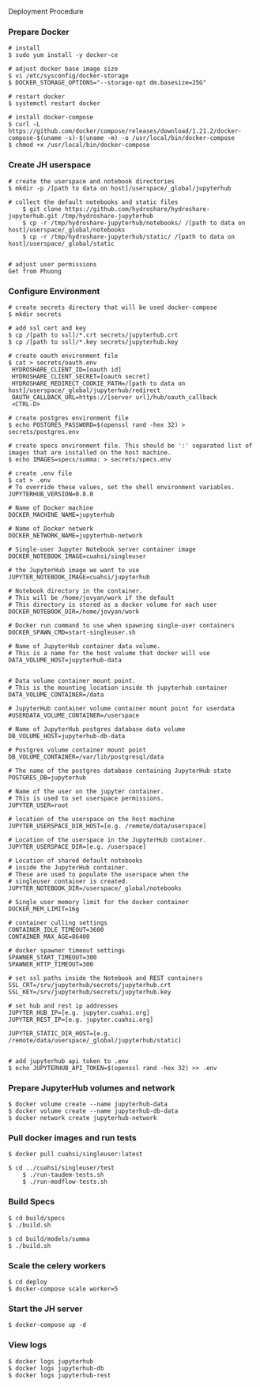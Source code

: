 Deployment Procedure

### Prepare Docker
    
    # install
    $ sudo yum install -y docker-ce

    # adjust docker base image size
    $ vi /etc/sysconfig/docker-storage
    $ DOCKER_STORAGE_OPTIONS="--storage-opt dm.basesize=25G"

    # restart docker
    $ systemctl restart docker

    # install docker-compose
    $ curl -L https://github.com/docker/compose/releases/download/1.21.2/docker-compose-$(uname -s)-$(uname -m) -o /usr/local/bin/docker-compose
    $ chmod +x /usr/local/bin/docker-compose

### Create JH userspace

    # create the userspace and notebook directories
    $ mkdir -p /[path to data on host]/userspace/_global/jupyterhub
   
    # collect the default notebooks and static files
        $ git clone https://github.com/hydroshare/hydroshare-jupyterhub.git /tmp/hydroshare-jupyterhub
        $ cp -r /tmp/hydroshare-jupyterhub/notebooks/ /[path to data on host]/userspace/_global/notebooks
        $ cp -r /tmp/hydroshare-jupyterhub/static/ /[path to data on host]/userspace/_global/static
        

    # adjust user permissions
    Get from Phuong


### Configure Environment
    
    # create secrets directory that will be used docker-compose
    $ mkdir secrets 
    
    # add ssl cert and key
    $ cp /[path to ssl]/*.crt secrets/jupyterhub.crt
    $ cp /[path to ssl]/*.key secrets/jupyterhub.key

    # create oauth environment file
    $ cat > secrets/oauth.env 
     HYDROSHARE_CLIENT_ID=[oauth id]
     HYDROSHARE_CLIENT_SECRET=[oauth secret]
     HYDROSHARE_REDIRECT_COOKIE_PATH=/[path to data on host]/userspace/_global/jupyterhub/redirect
     OAUTH_CALLBACK_URL=https://[server url]/hub/oauth_callback
     <CTRL-D>
    
    # create postgres environment file
    $ echo POSTGRES_PASSWORD=$(openssl rand -hex 32) > secrets/postgres.env
    
    # create specs environment file. This should be ':' separated list of images that are installed on the host machine.
    $ echo IMAGES=specs/summa: > secrets/specs.env
    
    # create .env file
    $ cat > .env 
    # To override these values, set the shell environment variables.
    JUPYTERHUB_VERSION=0.8.0

    # Name of Docker machine
    DOCKER_MACHINE_NAME=jupyterhub
    
    # Name of Docker network
    DOCKER_NETWORK_NAME=jupyterhub-network
    
    # Single-user Jupyter Notebook server container image
    DOCKER_NOTEBOOK_IMAGE=cuahsi/singleuser
    
    # the JupyterHub image we want to use
    JUPYTER_NOTEBOOK_IMAGE=cuahsi/jupyterhub
    
    # Notebook directory in the container.
    # This will be /home/jovyan/work if the default
    # This directory is stored as a docker volume for each user
    DOCKER_NOTEBOOK_DIR=/home/jovyan/work
    
    # Docker run command to use when spawning single-user containers
    DOCKER_SPAWN_CMD=start-singleuser.sh
    
    # Name of JupyterHub container data volume.
    # This is a name for the host volume that docker will use
    DATA_VOLUME_HOST=jupyterhub-data
    
    
    # Data volume container mount point.
    # This is the mounting location inside th jupyterhub container
    DATA_VOLUME_CONTAINER=/data
    
    # JupyterHub container volume container mount point for userdata
    #USERDATA_VOLUME_CONTAINER=/userspace
    
    # Name of JupyterHub postgres database data volume
    DB_VOLUME_HOST=jupyterhub-db-data
    
    # Postgres volume container mount point
    DB_VOLUME_CONTAINER=/var/lib/postgresql/data
    
    # The name of the postgres database containing JupyterHub state
    POSTGRES_DB=jupyterhub
    
    # Name of the user on the jupyter container.
    # This is used to set userspace permissions.
    JUPYTER_USER=root
    
    # location of the userspace on the host machine
    JUPYTER_USERSPACE_DIR_HOST=[e.g. /remote/data/userspace]
    
    # Location of the userspace in the JupyterHub container.  
    JUPYTER_USERSPACE_DIR=[e.g. /userspace]
    
    # Location of shared default notebooks 
    # inside the JupyterHub container.
    # These are used to populate the userspace when the 
    # singleuser container is created.
    JUPYTER_NOTEBOOK_DIR=/userspace/_global/notebooks
    
    # Single user memory limit for the docker container
    DOCKER_MEM_LIMIT=16g
    
    # container culling settings
    CONTAINER_IDLE_TIMEOUT=3600
    CONTAINER_MAX_AGE=86400
    
    # docker spawner timeout settings
    SPAWNER_START_TIMEOUT=300
    SPAWNER_HTTP_TIMEOUT=300
    
    # set ssl paths inside the Notebook and REST containers
    SSL_CRT=/srv/jupyterhub/secrets/jupyterhub.crt
    SSL_KEY=/srv/jupyterhub/secrets/jupyterhub.key
    
    # set hub and rest ip addresses 
    JUPYTER_HUB_IP=[e.g. jupyter.cuahsi.org]
    JUPYTER_REST_IP=[e.g. jupyter.cuahsi.org]
    
    JUPYTER_STATIC_DIR_HOST=[e.g. /remote/data/userspace/_global/jupyterhub/static]


    # add jupyterhub api token to .env
    $ echo JUPYTERHUB_API_TOKEN=$(openssl rand -hex 32) >> .env

### Prepare JupyterHub volumes and network
    
    $ docker volume create --name jupyterhub-data
    $ docker volume create --name jupyterhub-db-data
    $ docker network create jupyterhub-network

### Pull docker images and run tests

    $ docker pull cuahsi/singleuser:latest  

    $ cd ../cuahsi/singleuser/test
        $ ./run-taudem-tests.sh
        $ ./run-modflow-tests.sh

### Build Specs
    $ cd build/specs
    $ ./build.sh

    $ cd build/models/summa
    $ ./build.sh

### Scale the celery workers

    $ cd deploy
    $ docker-compose scale worker=5

### Start the JH server

    $ docker-compose up -d

### View logs

    $ docker logs jupyterhub
    $ docker logs jupyterhub-db
    $ docker logs jupyterhub-rest


